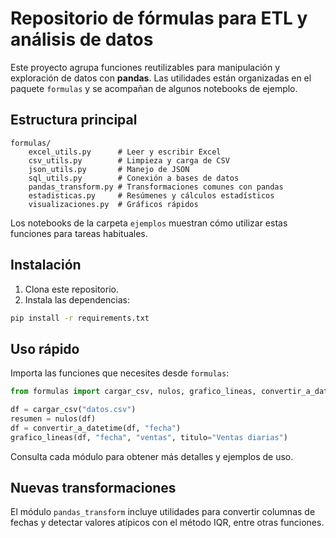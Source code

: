 # Repositorio de fórmulas para ETL y análisis de datos

Este proyecto agrupa funciones reutilizables para manipulación y exploración de 
datos con **pandas**. Las utilidades están organizadas en el paquete `formulas` y
se acompañan de algunos notebooks de ejemplo.

## Estructura principal

```
formulas/
    excel_utils.py      # Leer y escribir Excel
    csv_utils.py        # Limpieza y carga de CSV
    json_utils.py       # Manejo de JSON
    sql_utils.py        # Conexión a bases de datos
    pandas_transform.py # Transformaciones comunes con pandas
    estadisticas.py     # Resúmenes y cálculos estadísticos
    visualizaciones.py  # Gráficos rápidos
```

Los notebooks de la carpeta `ejemplos` muestran cómo utilizar estas funciones
para tareas habituales.

## Instalación

1. Clona este repositorio.
2. Instala las dependencias:

```bash
pip install -r requirements.txt
```

## Uso rápido

Importa las funciones que necesites desde `formulas`:

```python
from formulas import cargar_csv, nulos, grafico_lineas, convertir_a_datetime

df = cargar_csv("datos.csv")
resumen = nulos(df)
df = convertir_a_datetime(df, "fecha")
grafico_lineas(df, "fecha", "ventas", titulo="Ventas diarias")
```

Consulta cada módulo para obtener más detalles y ejemplos de uso.

## Nuevas transformaciones

El módulo `pandas_transform` incluye utilidades para convertir columnas de
fechas y detectar valores atípicos con el método IQR, entre otras funciones.


